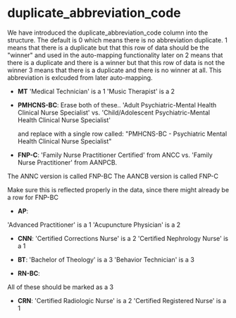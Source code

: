 # duplicate_abbreviation_code

We have introduced the duplicate_abbreviation_code column into the structure. The default is 0 which means there is no abbreviation duplicate. 
1 means that there is a duplicate but that this row of data should be the "winner" and used in the auto-mapping functionality later on
2 means that there is a duplicate and there is a winner but that this row of data is not the winner
3 means that there is a duplicate and there is no winner at all. This abbreviation is exlcuded from later auto-mapping. 

- __MT__
    'Medical Technician' is a 1
    'Music Therapist' is a 2

- __PMHCNS-BC__: 
    Erase both of these..
    'Adult Psychiatric-Mental Health Clinical Nurse Specialist' vs. 
    'Child/Adolescent Psychiatric-Mental Health Clinical Nurse Specialist'

    and replace with a single row called: "PMHCNS-BC - Psychiatric Mental Health Clinical Nurse Specialist"

- __FNP-C__: 'Family Nurse Practitioner Certified' from ANCC vs. 'Family Nurse Practitioner' from AANPCB.

The ANNC version is called FNP-BC
The AANCB version is called FNP-C

Make sure this is reflected properly in the data, since there might already be a row for FNP-BC

- __AP__: 

'Advanced Practitioner' is a 1 
'Acupuncture Physician' is a 2

- __CNN__: 
'Certified Corrections Nurse' is a 2
'Certified Nephrology Nurse' is a 1

- __BT__: 
'Bachelor of Theology' is a 3
'Behavior Technician' is a 3

- __RN-BC__: 

All of these should be marked as a 3

- __CRN__: 
'Certified Radiologic Nurse' is a 2
'Certified Registered Nurse' is a 1

